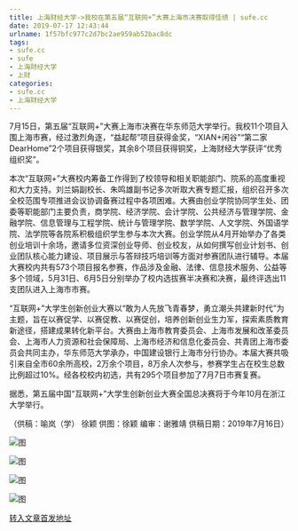 ```yaml
---
title: 上海财经大学->我校在第五届“互联网+”大赛上海市决赛取得佳绩 | sufe.cc
date: 2019-07-17 12:43:44
urlname: 1f57bfc977c2d7bc2ae959ab52bac8dc
tags: 
- sufe.cc
- sufe
- 上海财经大学
- 上财
categories:
- sufe.cc
- 上海财经大学
---
```



7月15日，第五届“互联网+”大赛上海市决赛在华东师范大学举行。我校11个项目入围上海市赛，经过激烈角逐，“益起帮”项目获得金奖，“XIAN+闲谷”“第二家DearHome”2个项目获得银奖，其余8个项目获得铜奖，上海财经大学获评“优秀组织奖”。

本次“互联网+”大赛校内筹备工作得到了校领导和相关职能部门、院系的高度重视和大力支持。刘兰娟副校长、朱鸣雄副书记多次听取大赛专题汇报，组织召开多次全校范围专项推进会议协调备赛过程中各项困难。大赛由创业学院协同学生处、团委等职能部门主要负责，商学院、经济学院、会计学院、公共经济与管理学院、金融学院、信息管理与工程学院、统计与管理学院、数学学院、人文学院、外国语学院、法学院等各院系积极组织学生参与本次大赛。创业学院从4月开始举办了各类创业培训十余场，邀请多位资深创业导师、创业校友，从如何撰写创业计划书、创业团队核心能力建设、项目展示与答辩技巧培训等方面对参赛团队进行辅导。本届大赛校内共有573个项目报名参赛，作品涉及金融、法律、信息技术服务、公益等多个领域，5月31日、6月5日分别举办了校内选拔赛半决赛和决赛，最终评选出11支团队进入上海市市赛。

“互联网+”大学生创新创业大赛以“敢为人先放飞青春梦，勇立潮头共建新时代”为主题，旨在以赛促学、以赛促教、以赛促创，培养创新创业生力军，探索素质教育新途径，搭建成果转化新平台。大赛由上海市教育委员会、上海市发展和改革委员会、上海市人力资源和社会保障局、上海市经济和信息化委员会、共青团上海市委员会共同主办，华东师范大学承办，中国建设银行上海市分行协办。本届大赛共吸引来自全市60余所高校，2万余个项目，8万余人次参与，参赛学生占在校生总数比例超过10%。经各校校内初选，共有295个项目参加了7月7日市赛复赛。

据悉，第五届中国“互联网+”大学生创新创业大赛全国总决赛将于今年10月在浙江大学举行。

（供稿：喻岚（学） 徐颖 供图：徐颖 编审：谢雅靖 供稿日期：2019年7月16日）



![图](http://news.sufe.edu.cn/_upload/article/images/70/3c/e6e23f7f439d8f163ed69cada639/e971a075-7189-4c40-ae95-52ee2b8a6957.jpg)

![图](http://news.sufe.edu.cn/_upload/article/images/70/3c/e6e23f7f439d8f163ed69cada639/3af7e06a-7ddc-444a-be8d-a9783ae42a4c.jpg)

![图](http://news.sufe.edu.cn/_upload/article/images/70/3c/e6e23f7f439d8f163ed69cada639/66d5d39b-b9fc-4e2d-b9ed-a29161210223.jpg)

![图](http://news.sufe.edu.cn/_upload/article/images/70/3c/e6e23f7f439d8f163ed69cada639/24a5bd6e-a383-42db-a496-41e74eb5f920.jpg)

[转入文章首发地址](http://news.sufe.edu.cn/db/bf/c179a121791/page.htm)